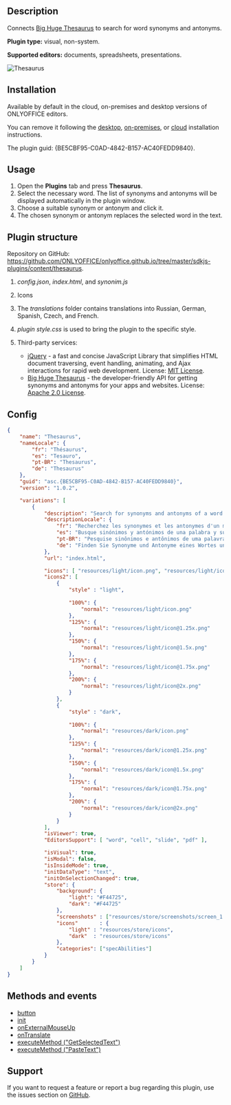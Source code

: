 ## Description

Connects [Big Huge Thesaurus](https://words.bighugelabs.com/) to search for word synonyms and antonyms.

**Plugin type:** visual, non-system.

**Supported editors:** documents, spreadsheets, presentations.

![Thesaurus](/assets/images/plugins/gifs/thesaurus.gif)

## Installation

Available by default in the cloud, on-premises and desktop versions of ONLYOFFICE editors.

You can remove it following the [desktop](../../Adding%20plugins/ONLYOFFICE%20Desktop%20Editors/index.md), [on-premises](../../Adding%20plugins/ONLYOFFICE%20Docs%20on-premises/index.md), or [cloud](../../Adding%20plugins/ONLYOFFICE%20Cloud/index.md) installation instructions.

The plugin guid: {BE5CBF95-C0AD-4842-B157-AC40FEDD9840}.

## Usage

1. Open the **Plugins** tab and press **Thesaurus**.
2. Select the necessary word. The list of synonyms and antonyms will be displayed automatically in the plugin window.
3. Choose a suitable synonym or antonym and click it.
4. The chosen synonym or antonym replaces the selected word in the text.

## Plugin structure

Repository on GitHub: <https://github.com/ONLYOFFICE/onlyoffice.github.io/tree/master/sdkjs-plugins/content/thesaurus>.

1. *config.json*, *index.html*, and *synonim.js*

2. Icons

3. The *translations* folder contains translations into Russian, German, Spanish, Czech, and French.

4. *plugin style.css* is used to bring the plugin to the specific style.

5. Third-party services:

   * [jQuery](https://jquery.com) - a fast and concise JavaScript Library that simplifies HTML document traversing, event handling, animating, and Ajax interactions for rapid web development. License: [MIT License](https://github.com/ONLYOFFICE/onlyoffice.github.io/blob/master/sdkjs-plugins/content/thesaurus/licenses/jQuery.license).
   * [Big Huge Thesaurus](https://words.bighugelabs.com/) - the developer-friendly API for getting synonyms and antonyms for your apps and websites. License: [Apache 2.0 License](https://www.apache.org/licenses/LICENSE-2.0).

## Config

``` json
{
    "name": "Thesaurus",
    "nameLocale": {
        "fr": "Thésaurus",
        "es": "Tesauro",
        "pt-BR": "Thesaurus",
        "de": "Thesaurus"
    },
    "guid": "asc.{BE5CBF95-C0AD-4842-B157-AC40FEDD9840}",
    "version": "1.0.2",

    "variations": [
        {
            "description": "Search for synonyms and antonyms of a word and replace it with the selected one.",
            "descriptionLocale": {
                "fr": "Recherchez les synonymes et les antonymes d'un mot et remplacez-le par le mot sélectionné.",
                "es": "Busque sinónimos y antónimos de una palabra y sustitúyala por la seleccionada.",
                "pt-BR": "Pesquise sinônimos e antônimos de uma palavra e substitua pela selecionada.",
                "de": "Finden Sie Synonyme und Antonyme eines Wortes und ersetzen Sie es durch die ausgewählte Variante."
            },
            "url": "index.html",

            "icons": [ "resources/light/icon.png", "resources/light/icon@2x.png" ],
            "icons2": [
                {
                    "style" : "light",
                    
                    "100%": {
                        "normal": "resources/light/icon.png"
                    },
                    "125%": {
                        "normal": "resources/light/icon@1.25x.png"
                    },
                    "150%": {
                        "normal": "resources/light/icon@1.5x.png"
                    },
                    "175%": {
                        "normal": "resources/light/icon@1.75x.png"
                    },
                    "200%": {
                        "normal": "resources/light/icon@2x.png"
                    }
                },
                {
                    "style" : "dark",
                    
                    "100%": {
                        "normal": "resources/dark/icon.png"
                    },
                    "125%": {
                        "normal": "resources/dark/icon@1.25x.png"
                    },
                    "150%": {
                        "normal": "resources/dark/icon@1.5x.png"
                    },
                    "175%": {
                        "normal": "resources/dark/icon@1.75x.png"
                    },
                    "200%": {
                        "normal": "resources/dark/icon@2x.png"
                    }
                }
            ],
            "isViewer": true,
            "EditorsSupport": [ "word", "cell", "slide", "pdf" ],

            "isVisual": true,
            "isModal": false,
            "isInsideMode": true,
            "initDataType": "text",
            "initOnSelectionChanged": true,
            "store": {
                "background": {
                    "light": "#F44725",
                    "dark": "#F44725"
                },
                "screenshots" : ["resources/store/screenshots/screen_1.png"],
                "icons"       : {
                    "light" : "resources/store/icons",
                    "dark"  : "resources/store/icons"
                },
                "categories": ["specAbilities"]
            }
        }
    ]
}
```

## Methods and events

* [button](/plugin/events/button)
* [init](/plugin/events/init)
* [onExternalMouseUp](/plugin/events/onexternalmouseup)
* [onTranslate](/plugin/events/ontranslate)
* [executeMethod ("GetSelectedText")](/plugin/executemethod/common/getselectedtext)
* [executeMethod ("PasteText")](/plugin/executemethod/common/pastetext)

## Support

If you want to request a feature or report a bug regarding this plugin, use the issues section on [GitHub](https://github.com/ONLYOFFICE/onlyoffice.github.io/issues).
